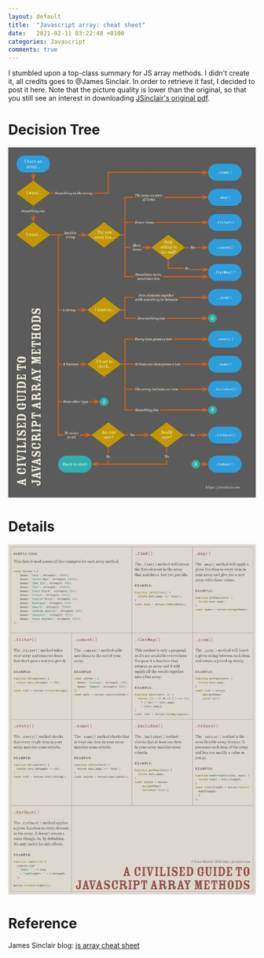 ```yaml
---
layout: default
title:  "Javascript array: cheat sheet"
date:   2021-02-11 03:22:48 +0100
categories: Javascript
comments: true
---
```


I stumbled upon a top-class summary for JS array methods. I didn't create it, all credits goes to  @James Sinclair. In order to retrieve it fast, I decided to post it here. Note that the picture quality is lower than the original, so that you still see an interest in downloading [JSinclair's original pdf](https://jrsinclair.com/javascript-array-methods-cheat-sheet).   

# Decision Tree
![jsarray1](/assets/img/jsarray1.jpg)

# Details
![jsarray2](/assets/img/jsarray2.jpg)


# Reference
James Sinclair blog: [js array cheat sheet](https://jrsinclair.com/javascript-array-methods-cheat-sheet)  

